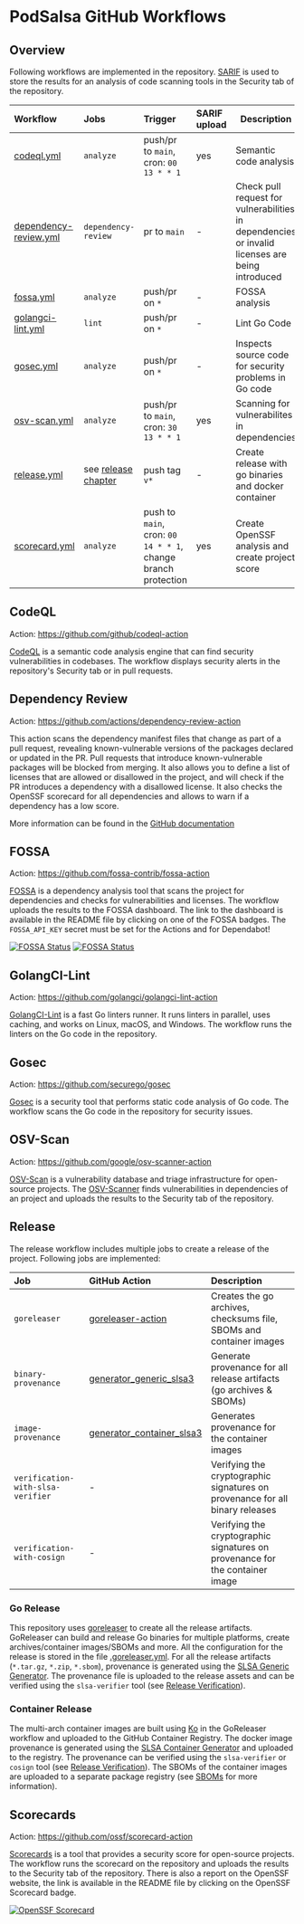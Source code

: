 # PodSalsa GitHub Workflows

## Overview

Following workflows are implemented in the repository.
[SARIF](https://docs.github.com/en/code-security/code-scanning/integrating-with-code-scanning/sarif-support-for-code-scanning) is used to store the results for an analysis of code scanning tools in the Security tab of the repository.

| Workflow                                         | Jobs                            | Trigger                                                       | SARIF upload | Description                                                                                     |
| :----------------------------------------------- | :------------------------------ | :------------------------------------------------------------ | :----------- | ----------------------------------------------------------------------------------------------- |
| [codeql.yml](./codeql.yml)                       | `analyze`                       | push/pr to `main`, cron: `00 13 * * 1`                        | yes          | Semantic code analysis                                                                          |
| [dependency-review.yml](./dependency-review.yml) | `dependency-review`             | pr to `main`                                                  | -            | Check pull request for vulnerabilities in dependencies or invalid licenses are being introduced |
| [fossa.yml](./fossa.yml)                         | `analyze`                       | push/pr on `*`                                                | -            | FOSSA analysis                                                                                  |
| [golangci-lint.yml](./golangci-lint.yml)         | `lint`                          | push/pr on `*`                                                | -            | Lint Go Code                                                                                    |
| [gosec.yml](./gosec.yml)                         | `analyze`                       | push/pr on `*`                                                | -            | Inspects source code for security problems in Go code                                           |
| [osv-scan.yml](./osv-scan.yml)                   | `analyze`                       | push/pr to `main`, cron: `30 13 * * 1`                        | yes          | Scanning for vulnerabilites in dependencies                                                     |
| [release.yml](./release.yml)                     | see [release chapter](#release) | push tag `v*`                                                 | -            | Create release with go binaries and docker container                                            |
| [scorecard.yml](./scorecard.yml)                 | `analyze`                       | push to `main`, cron: `00 14 * * 1`, change branch protection | yes          | Create OpenSSF analysis and create project score                                                |

## CodeQL

Action: https://github.com/github/codeql-action

[CodeQL](https://codeql.github.com/) is a semantic code analysis engine that can find security vulnerabilities in codebases. The workflow displays security alerts in the repository's Security tab or in pull requests.

## Dependency Review

Action: https://github.com/actions/dependency-review-action

This action scans the dependency manifest files that change as part of a pull request, revealing known-vulnerable versions of the packages declared or updated in the PR. Pull requests that introduce known-vulnerable packages will be blocked from merging.
It also allows you to define a list of licenses that are allowed or disallowed in the project, and will check if the PR introduces a dependency with a disallowed license.
It also checks the OpenSSF scorecard for all dependencies and allows to warn if a dependency has a low score.

More information can be found in the [GitHub documentation](https://docs.github.com/en/code-security/supply-chain-security/understanding-your-software-supply-chain/about-dependency-review)

## FOSSA

Action: https://github.com/fossa-contrib/fossa-action

[FOSSA](https://fossa.com/) is a dependency analysis tool that scans the project for dependencies and checks for vulnerabilities and licenses. The workflow uploads the results to the FOSSA dashboard. The link to the dashboard is available in the README file by clicking on one of the FOSSA badges.
The `FOSSA_API_KEY` secret must be set for the Actions and for Dependabot!

[![FOSSA Status](https://app.fossa.com/api/projects/custom%2B44203%2Fgithub.com%2Fjanfuhrer%2Fpodsalsa.svg?type=shield&issueType=license)](https://app.fossa.com/projects/custom%2B44203%2Fgithub.com%2Fjanfuhrer%2Fpodsalsa?ref=badge_shield&issueType=license) [![FOSSA Status](https://app.fossa.com/api/projects/custom%2B44203%2Fgithub.com%2Fjanfuhrer%2Fpodsalsa.svg?type=shield&issueType=security)](https://app.fossa.com/projects/custom%2B44203%2Fgithub.com%2Fjanfuhrer%2Fpodsalsa?ref=badge_shield&issueType=security)

## GolangCI-Lint

Action: https://github.com/golangci/golangci-lint-action

[GolangCI-Lint](https://golangci-lint.run/) is a fast Go linters runner. It runs linters in parallel, uses caching, and works on Linux, macOS, and Windows. The workflow runs the linters on the Go code in the repository.

## Gosec

Action: https://github.com/securego/gosec

[Gosec](https://securego.io/) is a security tool that performs static code analysis of Go code. The workflow scans the Go code in the repository for security issues.

## OSV-Scan

Action: https://github.com/google/osv-scanner-action

[OSV-Scan](https://osv.dev/) is a vulnerability database and triage infrastructure for open-source projects. The [OSV-Scanner](https://google.github.io/osv-scanner/) finds vulnerabilities in dependencies of an project and uploads the results to the Security tab of the repository.

## Release

The release workflow includes multiple jobs to create a release of the project. Following jobs are implemented:

| Job                               | GitHub Action                                                                                                                    | Description                                                                  |
| :-------------------------------- | :------------------------------------------------------------------------------------------------------------------------------- | :--------------------------------------------------------------------------- |
| `goreleaser`                      | [goreleaser-action](https://github.com/goreleaser/goreleaser-action)                                                             | Creates the go archives, checksums file, SBOMs and container images          |
| `binary-provenance`               | [generator_generic_slsa3](https://github.com/slsa-framework/slsa-github-generator/blob/main/internal/builders/generic/README.md) | Generate provenance for all release artifacts (go archives & SBOMs)          |
| `image-provenance`                | [generator_container_slsa3](https://github.com/slsa-framework/slsa-github-generator/tree/main/internal/builders/container)       | Generates provenance for the container images                                |
| `verification-with-slsa-verifier` | -                                                                                                                                | Verifying the cryptographic signatures on provenance for all binary releases |
| `verification-with-cosign`        | -                                                                                                                                | Verifying the cryptographic signatures on provenance for the container image |

### Go Release

This repository uses [goreleaser](https://goreleaser.com/) to create all the release artifacts. GoReleaser can build and release Go binaries for multiple platforms, create archives/container images/SBOMs and more. All the configuration for the release is stored in the file [.goreleaser.yml](./../../.goreleaser.yml).
For all the release artifacts (`*.tar.gz`, `*.zip`, `*.sbom`), provenance is generated using the [SLSA Generic Generator](https://github.com/slsa-framework/slsa-github-generator/blob/main/internal/builders/generic/README.md). The provenance file is uploaded to the release assets and can be verified using the `slsa-verifier` tool (see [Release Verification](./../../SECURITY.md#release-verification)).

### Container Release

The multi-arch container images are built using [Ko](https://ko.build/) in the GoReleaser workflow and uploaded to the GitHub Container Registry. The docker image provenance is generated using the [SLSA Container Generator](https://github.com/slsa-framework/slsa-github-generator/tree/main/internal/builders/container) and uploaded to the registry. The provenance can be verified using the `slsa-verifier` or `cosign` tool (see [Release Verification](./../../SECURITY.md#release-verification)). The SBOMs of the container images are uploaded to a separate package registry (see [SBOMs](./../../SECURITY.md#sboms) for more information).

## Scorecards

Action: https://github.com/ossf/scorecard-action

[Scorecards](https://github.com/ossf/scorecard) is a tool that provides a security score for open-source projects. The workflow runs the scorecard on the repository and uploads the results to the Security tab of the repository. There is also a report on the OpenSSF website, the link is available in the README file by clicking on the OpenSSF Scorecard badge.

[![OpenSSF Scorecard](https://api.securityscorecards.dev/projects/github.com/janfuhrer/podsalsa/badge)](https://securityscorecards.dev/viewer/?uri=github.com/janfuhrer/podsalsa)

